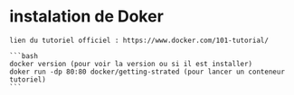 # instalation de Doker 

   
    lien du tutoriel officiel : https://www.docker.com/101-tutorial/
   
    ```bash
    docker version (pour voir la version ou si il est installer) 
    doker run -dp 80:80 docker/getting-strated (pour lancer un conteneur tutoriel)
    ```

    